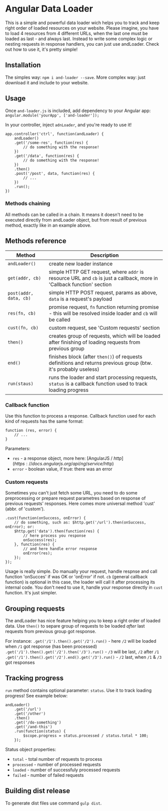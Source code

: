 # Angular Data Loader

This is a simple and powerful data loader wich helps you to track and keep right order of loaded resources on your website. Please imagine, you have to load 4 resources from 4 different URLs, when the last one must be loaded as last - and always last. Instead to write some complex logic or nesting requests in response handlers, you can just use andLoader. Check out how to use it, it's pretty simple!

## Installation
The simples way: `npm i and-loader --save`. More complex way: just download it and include to your website.


## Usage
Once `and-loader.js` is included, add dependency to your Angular app: `angular.module('yourApp', ['and-loader']);`

In your controller, inject `adnLoader`, and you're ready to use it!

```
app.controller('ctrl', function(andLoader) {
	andLoader()
	.get('/some-res', function(res) {
		// do something with the response!
	})
	.get('/data', function(res) {
		// do something with the response!	
	})
	.then()
	.post('/post', data, function(res) {
		// ...
	})
	.run();
})
```

### Methods chaining
All methods can be called in a chain. It means it doesn't need to be executed directly from andLoader object, but from result of previous method, exactly like in an example above.

## Methods reference
| Method | Description |
| --- | --- |
| `andLoader()` | create new loader instance |
| `get(addr, cb)` | simple HTTP GET request, where `addr` is resource URL and `cb` is just a callback, more in 'Callback function' section |
| `post(addr, data, cb)` | simple HTTP POST request, params as above, `data` is a request's payload |
| `res(fn, cb)` | promise request, `fn` function returning promise - this will be resolved inside loader and `cb` will be called |
| `cust(fn, cb)` | custom request, see 'Custom requests' section |
| `then()` | creates group of requests, which will be loaded after finishing of loading requests from previous group |
| `end()` | finishes block (after `then()`) of requests definitions and returns previous group (btw. it's probably useless) |
| `run(staus)` | runs the loader and start processing requests, `status` is a callback function used to track loading progress |

### Callback function
Use this function to process a response. Callback function used for each kind of requests has the same format:
```
function (res, error) {
	// ...
}
```

Parameters:
- `res` - a response object, more here: [AngularJS / $http](https://docs.angularjs.org/api/ng/service/$http)
- `error` - boolean value, if true: there was an error

### Custom requests
Sometimes you can't just fetch some URL, you need to do some preprocessing or prepare request parametres based on response of previous requests' responses. Here comes more universal method 'cust' (abbr. of 'custom').

```
.cust(function(onSuccess, onError) {
	// do something, such as: $http.get('/url').then(onSuccess, onError); or:
	$http.get('data').then(function(res) {
		// here process you response
		onSuccess(res);
	}, function(res) {
		// and here handle error response
		onError(res);
	});
});
```

Usage is really simple. Do manually your request, handle respnse and call function 'onSucces' if was OK or 'onError' if not. `cb` (general callback function) is optional in this case, the loader will call it after processing its internal code. You don't need to use it, handle your response directly in `cust` function. It's just simpler.

## Grouping requests
The andLoader has nice feature helping you to keep a right order of loaded data. Use `then()` to separe group of requests to be loaded _after_ last requests from previous group got response.

For instance:
`.get('/1').then().get('/2').run()` - here `/2` will be loaded when `/1` got response (has been processed)
`.get('/1').then().get('/2').then('/3').run()` - `/3` will be last, `/2` after `/1`
`.get('/1').then().get('/2').end().get('/3').run()` - `/2` last, when `/1` & `/3` got responses

## Tracking progress
`run` method contains optional parameter: `status`. Use it to track loading progress! See example below:

```
andLoader()
	.get('/url')
	.get('/other')
	.then()
	.get('/do-something')
	.get('/and-this')
	.run(function(status) {
		$scope.progress = status.processed / status.total * 100;
	});
```

Status object properties:
- `total` - total number of requests to process
- `processed` - number of processed requests
- `loaded` - number of successfuly processed requests
- `failed` - number of failed requests

## Building dist release
To generate dist files use command `gulp dist`.
